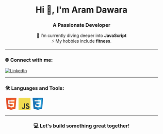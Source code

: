 <h1 align="center">Hi 👋, I'm Aram Dawara</h1>
<h3 align="center">A Passionate Developer</h3>

<p align="center">
  🌱 I’m currently diving deeper into <strong>JavaScript</strong> <br>
  ⚡ My hobbies include <strong>fitness</strong>.
</p>

---

### 🌐 Connect with me:
<p align="left">
  <a href="https://www.linkedin.com/in/aram-dawara-528637202" target="_blank">
    <img src="https://img.shields.io/badge/LinkedIn-0077B5?style=for-the-badge&logo=linkedin&logoColor=white" alt="LinkedIn">
  </a>
</p>

---

### 🛠 Languages and Tools:
<p align="left">
  <img src="https://raw.githubusercontent.com/devicons/devicon/master/icons/html5/html5-original.svg" alt="HTML5" width="40" height="40"/>
  <img src="https://raw.githubusercontent.com/devicons/devicon/master/icons/javascript/javascript-original.svg" alt="JavaScript" width="40" height="40"/>
  <img src="https://raw.githubusercontent.com/devicons/devicon/master/icons/css3/css3-original.svg" alt="CSS3" width="40" height="40"/>
</p>

---

<h3 align="center">💻 Let's build something great together!</h3>
